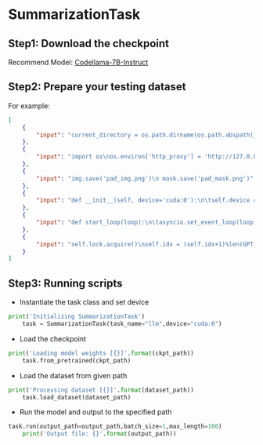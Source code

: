 # SummarizationTask
## Step1: Download the checkpoint
Recommend Model: [Codellama-7B-Instruct](https://huggingface.co/camenduru/CodeLlama-7b-Instruct)

## Step2: Prepare your testing dataset
For example:
```json
[
    {
        "input": "current_directory = os.path.dirname(os.path.abspath(__file__))"
    },
    {
        "input": "import os\nos.environ['http_proxy'] = 'http://127.0.0.1:7890'\nos.environ['https_proxy'] = 'http://127.0.0.1:7890'"
    },
    {
        "input": "img.save('pad_img.png')\n mask.save('pad_mask.png')"
    },
    {
        "input": "def __init__(self, device='cuda:0'):\n\tself.device = device"
    },
    {
        "input": "def start_loop(loop):\n\tasyncio.set_event_loop(loop)\n\tloop.run_forever()"
    },
    {
        "input": "self.lock.acquire()\nself.idx = (self.idx+1)%len(GPT_KEY_POOL)\nself.lock.release()"
    }
]
```

## Step3: Running scripts
- Instantiate the task class and set device
```python
print('Initializing SummarizationTask')
    task = SummarizationTask(task_name="llm",device="cuda:6")
```
- Load the checkpoint
```python
print('Loading model weights [{}]'.format(ckpt_path))
    task.from_pretrained(ckpt_path)
```
- Load the dataset from given path
```python
print('Processing dataset [{}]'.format(dataset_path))
    task.load_dataset(dataset_path)
```
- Run the model and output to the specified path
```python
task.run(output_path=output_path,batch_size=1,max_length=100)
    print('Output file: {}'.format(output_path))
```
